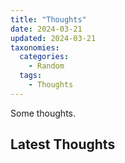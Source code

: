 ```yaml
---
title: "Thoughts"
date: 2024-03-21
updated: 2024-03-21
taxonomies:
  categories:
    - Random
  tags:
    - Thoughts
---
```


Some thoughts.

<!-- more -->

## Latest Thoughts
